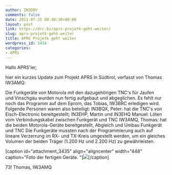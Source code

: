 ```yaml
---
author: IN3DOV
comments: false
date: 2011-07-25 08:48:30+00:00
layout: post
link: https://drc.bz/aprs-projetk-geht-weiter/
slug: aprs-projetk-geht-weiter
title: APRS Projetk geht weiter
wordpress_id: 3434
categories:
- APRS
---
```


Hallo APRS'ler,

hier ein kurzes Update zum Projekt APRS in Südtirol, verfasst von Thomas IW3AMQ:

Die Funkgeräte von Motorola mit den dazugehörigen TNC's für Jaufen und Vinschgau wurden nun fertig aufgebaut und abgeglichen. Es fehlt nur noch das Programm auf dem Eprom, das Tobias, IW3BRC erledigen wird. Folgende Personen waren also beteiligt: IN3BQX, Peter: hat die TNC's von Eisch-Electronic bereitgestellt; IN3EHP, Martin und IN3EHQ Manuel: Löten vom Verbindungskabel zwischen Funkgerät und TNC IW3AMQ, Thomas: hat die beiden Motorola-Geräte bereitgestellt, Abgleich und Umbau Funkgerät und TNC Die Funkgeräte mussten nach der Programmierung auch auf lineare Verzerrung im RX- und TX-Kreis umgestellt werden, um ein gleiches Volumen der beiden Träger (1.200 Hz und 2.200 Hz) zu gewährleisten.

[caption id="attachment_3435" align="aligncenter" width="448" caption="Foto der fertigen Geräte. "][![](https://drc.bz/wp-content/uploads/2011/07/Motorola_Eisch.jpg)](https://drc.bz/wp-content/uploads/2011/07/Motorola_Eisch.jpg)[/caption]

73! Thomas, IW3AMQ
